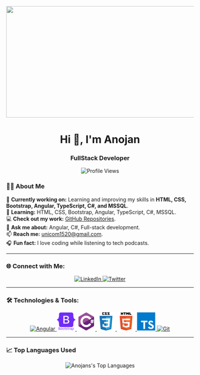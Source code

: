 <div align="center">
  <img src="https://media.giphy.com/media/26tn33aiTi1jkl6H6/giphy.gif" width="900" height="300" />
</div>

<h1 align="center">Hi 👋, I'm Anojan</h1>
<h3 align="center">FullStack Developer</h3>

<p align="center">
  <img src="https://img.shields.io/badge/Profile%20views-84-blue?style=flat&logo=github" alt="Profile Views" />
</p>


### 👨‍💻 About Me

🔭 **Currently working on:** Learning and improving my skills in **HTML, CSS, Bootstrap, Angular, TypeScript, C#, and MSSQL**.  
🌱 **Learning:** HTML, CSS, Bootstrap, Angular, TypeScript, C#, MSSQL.  
💻 **Check out my work:** [GitHub Repositories](https://github.com/Anojan1520).  
💬 **Ask me about:** Angular, C#, Full-stack development.  
📫 **Reach me:** [unicom1520@gmail.com](mailto:unicom1520@gmail.com).  
🎧 **Fun fact:** I love coding while listening to tech podcasts.

---

### 🌐 Connect with Me:
<p align="center">
  <a href="https://www.linkedin.com/in/anojan/" target="_blank">
    <img src="https://img.shields.io/badge/LinkedIn-@Anojans-blue?style=for-the-badge&logo=linkedin" alt="LinkedIn"/>
  </a>
  <a href="https://twitter.com/anojan1520" target="_blank">
    <img src="https://img.shields.io/badge/Twitter-@anojan1520-blue?style=for-the-badge&logo=twitter" alt="Twitter"/>
  </a>
</p>

---

### 🛠 Technologies & Tools:
<p align="center">
  <a href="https://angular.io" target="_blank" rel="noreferrer">
    <img src="https://angular.io/assets/images/logos/angular/angular.svg" alt="Angular" width="50" height="50"/>
  </a>
  <a href="https://getbootstrap.com" target="_blank" rel="noreferrer">
    <img src="https://raw.githubusercontent.com/devicons/devicon/master/icons/bootstrap/bootstrap-plain-wordmark.svg" alt="Bootstrap" width="50" height="50"/>
  </a>
  <a href="https://www.w3schools.com/cs/" target="_blank" rel="noreferrer">
    <img src="https://raw.githubusercontent.com/devicons/devicon/master/icons/csharp/csharp-original.svg" alt="C#" width="50" height="50"/>
  </a>
  <a href="https://www.w3schools.com/css/" target="_blank" rel="noreferrer">
    <img src="https://raw.githubusercontent.com/devicons/devicon/master/icons/css3/css3-original-wordmark.svg" alt="CSS3" width="50" height="50"/>
  </a>
  <a href="https://www.w3.org/html/" target="_blank" rel="noreferrer">
    <img src="https://raw.githubusercontent.com/devicons/devicon/master/icons/html5/html5-original-wordmark.svg" alt="HTML5" width="50" height="50"/>
  </a>
  <a href="https://www.typescriptlang.org/" target="_blank" rel="noreferrer">
    <img src="https://raw.githubusercontent.com/devicons/devicon/master/icons/typescript/typescript-original.svg" alt="TypeScript" width="50" height="50"/>
  </a>
  <a href="https://git-scm.com/" target="_blank" rel="noreferrer">
    <img src="https://www.vectorlogo.zone/logos/git-scm/git-scm-icon.svg" alt="Git" width="50" height="50"/>
  </a>
</p>

---

<!-- GitHub Stats Card -->
### 📈 Top Languages Used

<p align="center">
  <img src="https://github-readme-stats.vercel.app/api/top-langs/?username=anojan1520&layout=compact&theme=radical" alt="Anojans's Top Languages"/>
</p>

